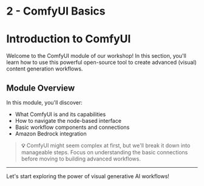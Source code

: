 # 2 - ComfyUI Basics

# Introduction to ComfyUI

Welcome to the ComfyUI module of our workshop! In this section, you'll learn how to use this powerful open-source tool to create advanced (visual) content generation workflows.

## Module Overview

In this module, you'll discover:
- What ComfyUI is and its capabilities
- How to navigate the node-based interface
- Basic workflow components and connections
- Amazon Bedrock integration  

> **💡**  ComfyUI might seem complex at first, but we'll break it down into manageable steps. Focus on understanding the basic connections before moving to building advanced workflows.

---  
Let's start exploring the power of visual generative AI workflows!
